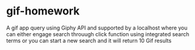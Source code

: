 # gif-homework
A gif app query using Giphy API and supported by a localhost where you can either engage search throuugh click function using integrated search terms or you can start a new search and it will return 10 Gif results 
